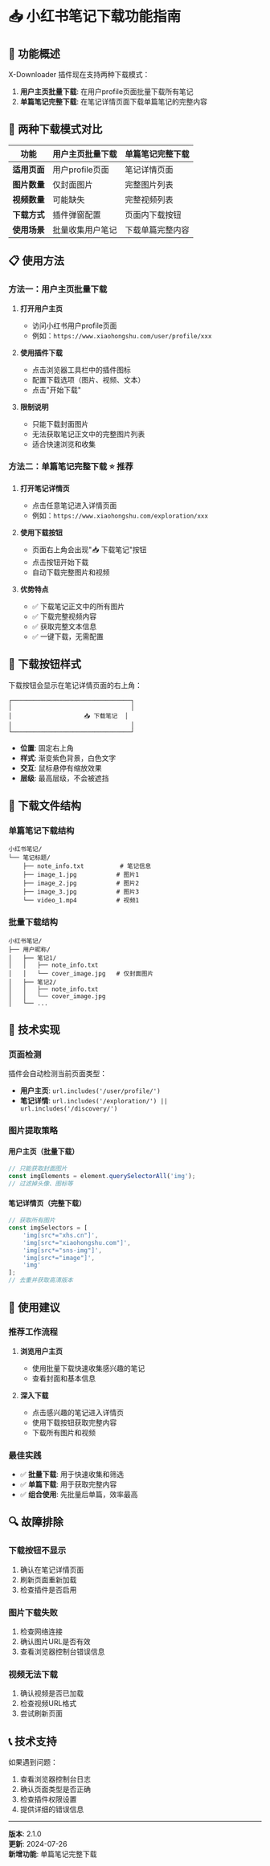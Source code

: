 # 📥 小红书笔记下载功能指南

## 🎯 功能概述

X-Downloader 插件现在支持两种下载模式：

1. **用户主页批量下载**: 在用户profile页面批量下载所有笔记
2. **单篇笔记完整下载**: 在笔记详情页面下载单篇笔记的完整内容

## 🔄 两种下载模式对比

| 功能 | 用户主页批量下载 | 单篇笔记完整下载 |
|------|------------------|------------------|
| **适用页面** | 用户profile页面 | 笔记详情页面 |
| **图片数量** | 仅封面图片 | 完整图片列表 |
| **视频数量** | 可能缺失 | 完整视频列表 |
| **下载方式** | 插件弹窗配置 | 页面内下载按钮 |
| **使用场景** | 批量收集用户笔记 | 下载单篇完整内容 |

## 📋 使用方法

### 方法一：用户主页批量下载

1. **打开用户主页**
   - 访问小红书用户profile页面
   - 例如：`https://www.xiaohongshu.com/user/profile/xxx`

2. **使用插件下载**
   - 点击浏览器工具栏中的插件图标
   - 配置下载选项（图片、视频、文本）
   - 点击"开始下载"

3. **限制说明**
   - 只能下载封面图片
   - 无法获取笔记正文中的完整图片列表
   - 适合快速浏览和收集

### 方法二：单篇笔记完整下载 ⭐ 推荐

1. **打开笔记详情页**
   - 点击任意笔记进入详情页面
   - 例如：`https://www.xiaohongshu.com/exploration/xxx`

2. **使用下载按钮**
   - 页面右上角会出现"📥 下载笔记"按钮
   - 点击按钮开始下载
   - 自动下载完整图片和视频

3. **优势特点**
   - ✅ 下载笔记正文中的所有图片
   - ✅ 下载完整视频内容
   - ✅ 获取完整文本信息
   - ✅ 一键下载，无需配置

## 🎨 下载按钮样式

下载按钮会显示在笔记详情页面的右上角：

```
┌─────────────────────────────────┐
│                                 │
│                    📥 下载笔记  │
│                                 │
└─────────────────────────────────┘
```

- **位置**: 固定右上角
- **样式**: 渐变紫色背景，白色文字
- **交互**: 鼠标悬停有缩放效果
- **层级**: 最高层级，不会被遮挡

## 📁 下载文件结构

### 单篇笔记下载结构
```
小红书笔记/
└── 笔记标题/
    ├── note_info.txt          # 笔记信息
    ├── image_1.jpg           # 图片1
    ├── image_2.jpg           # 图片2
    ├── image_3.jpg           # 图片3
    └── video_1.mp4           # 视频1
```

### 批量下载结构
```
小红书笔记/
├── 用户昵称/
│   ├── 笔记1/
│   │   ├── note_info.txt
│   │   └── cover_image.jpg   # 仅封面图片
│   ├── 笔记2/
│   │   ├── note_info.txt
│   │   └── cover_image.jpg
│   └── ...
```

## 🔧 技术实现

### 页面检测
插件会自动检测当前页面类型：

- **用户主页**: `url.includes('/user/profile/')`
- **笔记详情**: `url.includes('/exploration/') || url.includes('/discovery/')`

### 图片提取策略

#### 用户主页（批量下载）
```javascript
// 只能获取封面图片
const imgElements = element.querySelectorAll('img');
// 过滤掉头像、图标等
```

#### 笔记详情页（完整下载）
```javascript
// 获取所有图片
const imgSelectors = [
    'img[src*="xhs.cn"]',
    'img[src*="xiaohongshu.com"]',
    'img[src*="sns-img"]',
    'img[src*="image"]',
    'img'
];
// 去重并获取高清版本
```

## 🚀 使用建议

### 推荐工作流程

1. **浏览用户主页**
   - 使用批量下载快速收集感兴趣的笔记
   - 查看封面和基本信息

2. **深入下载**
   - 点击感兴趣的笔记进入详情页
   - 使用下载按钮获取完整内容
   - 下载所有图片和视频

### 最佳实践

- ✅ **批量下载**: 用于快速收集和筛选
- ✅ **单篇下载**: 用于获取完整内容
- ✅ **组合使用**: 先批量后单篇，效率最高

## 🔍 故障排除

### 下载按钮不显示
1. 确认在笔记详情页面
2. 刷新页面重新加载
3. 检查插件是否启用

### 图片下载失败
1. 检查网络连接
2. 确认图片URL是否有效
3. 查看浏览器控制台错误信息

### 视频无法下载
1. 确认视频是否已加载
2. 检查视频URL格式
3. 尝试刷新页面

## 📞 技术支持

如果遇到问题：
1. 查看浏览器控制台日志
2. 确认页面类型是否正确
3. 检查插件权限设置
4. 提供详细的错误信息

---

**版本**: 2.1.0  
**更新**: 2024-07-26  
**新增功能**: 单篇笔记完整下载 